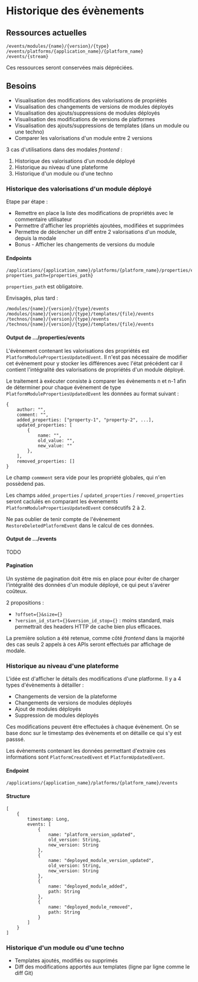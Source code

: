 # Historique des évènements

## Ressources actuelles

    /events/modules/{name}/{version}/{type}
    /events/platforms/{application_name}/{platform_name}
    /events/{stream}

Ces ressources seront conservées mais dépréciées.

## Besoins

* Visualisation des modifications des valorisations de propriétés
* Visualisation des changements de versions de modules déployés
* Visualisation des ajouts/suppressions de modules déployés
* Visualisation des modifications de versions de platformes
* Visualisation des ajouts/suppressions de templates (dans un module ou une techno)
* Comparer les valorisations d'un module entre 2 versions

3 cas d'utilisations dans des modales _frontend_ :
1. Historique des valorisations d'un module déployé
1. Historique au niveau d'une plateforme
1. Historique d'un module ou d'une techno

### Historique des valorisations d'un module déployé

Etape par étape :
* Remettre en place la liste des modifications de propriétés avec le commentaire utilisateur
* Permettre d'afficher les propriétés ajoutées, modifiées et supprimées
* Permettre de déclencher un diff entre 2 valorisations d'un module, depuis la modale
* Bonus - Afficher les changements de versions du module

#### Endpoints

    /applications/{application_name}/platforms/{platform_name}/properties/events?properties_path={properties_path}

`properties_path` est obligatoire.

Envisagés, plus tard :

    /modules/{name}/{version}/{type}/events
    /modules/{name}/{version}/{type}/templates/{file}/events
    /technos/{name}/{version}/{type}/events
    /technos/{name}/{version}/{type}/templates/{file}/events

#### Output de .../properties/events

L'évènement contenant les valorisations des propriétés est `PlatformModulePropertiesUpdatedEvent`. Il n'est pas nécessaire de modifier cet évènement pour y stocker les différences avec l'état précédent car il contient l'intégralité des valorisations de propriétés d'un module déployé.

Le traitement à exécuter consiste à comparer les évènements n et n-1 afin de déterminer pour chaque évènement de type `PlatformModulePropertiesUpdatedEvent` les données au format suivant :

    {
        author: "",
        comment: "",
        added_properties: ["property-1", "property-2", ...],
        updated_properties: [
            {
                name: "",
                old_value: "",
                new_value: ""
            },
        ],
        removed_properties: []
    }

Le champ `commment` sera vide pour les propriété globales, qui n'en possèdend pas.

Les champs `added_properties` / `updated_properties` / `removed_properties`
seront caclulés en comparant les évenements `PlatformModulePropertiesUpdatedEvent` consécutifs 2 à 2.

Ne pas oublier de tenir compte de l'évènement `RestoreDeletedPlatformEvent` dans le calcul de ces données.

#### Output de .../events

TODO

#### Pagination

Un système de pagination doit être mis en place pour éviter de charger l'intégralité des données d'un module déployé,
ce qui peut s'avérer coûteux.

2 propositions :

* `?offset={}&size={}`
* `?version_id_start={}&version_id_stop={}` : moins standard, mais permettrait des headers HTTP de cache bien plus efficaces.

La première solution a été retenue, comme côté _frontend_ dans la majorité des cas seuls 2 appels à ces APIs
seront effectués par affichage de modale.

### Historique au niveau d'une plateforme

L'idée est d'afficher le détails des modifications d'une platforme. Il y a 4 types d'évènements à détailler :
* Changements de version de la plateforme
* Changements de versions de modules déployés
* Ajout de modules déployés
* Suppression de modules déployés

Ces modifications peuvent être effectuées à chaque évènement. On se base donc sur le timestamp des évènements et on détaille ce qui s'y est passsé.

Les évènements contenant les données permettant d'extraire ces informations sont `PlatformCreatedEvent` et `PlatformUpdatedEvent`.

#### Endpoint

    /applications/{application_name}/platforms/{platform_name}/events

#### Structure

    [
        {
            timestamp: Long,
            events: [
                {
                    name: "platform_version_updated", 
                    old_version: String,
                    new_version: String
                },
                {
                    name: "deployed_module_version_updated",
                    old_version: String,
                    new_version: String
                },
                {
                    name: "deployed_module_added",
                    path: String
                },
                {
                    name: "deployed_module_removed",
                    path: String
                }
            ]
        }
    ]

### Historique d'un module ou d'une techno

* Templates ajoutés, modifiés ou supprimés
* Diff des modifications apportés aux templates (ligne par ligne comme le diff Git)
